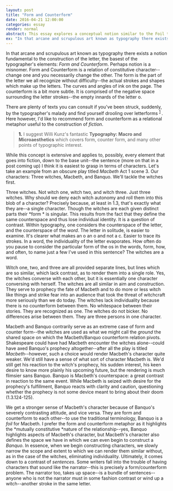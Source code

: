 ```yaml
---
layout: post
title: "Form and Counterform"
date: 2016-04-21 12:00:00
categories: essay 
render: normal
abstract: This essay explores a conceptual notion similar to the Foil through the characters of Macbeth. 
ex: "In that arcane and scrupulous art known as typography there exists a notion fundamental to the construction of the letter, the basest of the typographer's elements: *Form and Counterform*. Perhaps notion is a misnomer. Form and Counterform is a relation of constitutive character--change one and you necessarily change the other. The form is the part of the letter we all recognize without difficulty--the actual strokes and shapes which make up the letters. The curves and angles of ink on the page. The counterform is a bit more subtle. It is comprised of the negative space surrounding the letter strokes--the empty innards of the letter o..."
---
```


In that arcane and scrupulous art known as typography there exists a notion fundamental to the construction of the letter, the basest of the typographer's elements: *Form and Counterform*. Perhaps notion is a misnomer. Form and Counterform is a relation of constitutive character--change one and you necessarily change the other. The form is the part of the letter we all recognize without difficulty--the actual strokes and shapes which make up the letters. The curves and angles of ink on the page. The counterform is a bit more subtle. It is comprised of the negative space surrounding the letter strokes--the empty innards of the letter o.  

There are plenty of texts you can consult if you've been struck, suddenly, by the typographer's malady and find yourself drooling over letterforms <sup id ="fnref:1"> <a href="#fn:1" class="footnote">1</a> </sup>. Here however, I'd like to recommend form and counterform as a relational metaphor useful to the construction of *fiction*. 

> **<a>1.</a>** I suggest Willi Kunz's fantastic **Typography: Macro and Microaesthetics** which covers form, counter form, and many other points of typographic interest.  

While this concept is extensive and applies to, possibly, every element that goes into fiction, down to the base unit--the sentence (more on that in a post coming up) I think it is easiest to grasp in terms of characters. Let's take an example from an obscure play titled *Macbeth* Act 1 scene 3. Our characters: Three witches, Macbeth, and Banquo. We'll tackle the witches first. 

Three witches. Not witch one, witch two, and witch three. Just three witches. Why should we deny each witch autonomy and roll them into this blob of a character? Precisely because, at least in 1.3, that's exactly what they are--a single character. Though the witches are each given distinct parts their *form * is singular. This results from the fact that they define the same counterspace and thus lose individual identity. It is a question of contrast. Within typography, one considers the counterspace of the letter, and the counterspace of the *word*. The letter in solitude, is easier to examine. It's clearer what makes an o an o and not a c. Easier to trace its strokes. In a word, the individuality of the letter evaporates. How often do you pause to consider the particular form of the os in the words, form, how, and often, to name just a few I've used in this sentence? The witches are a word. 

Witch one, two, and three are all provided separate lines, but lines which are so similar, which lack contrast, as to render them into a single role. Yes, the witches converse with each other, but it is essentially one character conversing with herself. The witches are all similar in aim and construction. They serve to prophecy the fate of Macbeth and to do more or less witch like things and strike fear into an audience that took the threat of witchcraft more seriously than we do today. The witches lack individuality because there is no counterform between them. No whitespace between their stories. They are recognized as one. The witches do not bicker. No differences arise between them. They are three persons in one character. 

Macbeth and Banquo contrarily serve as an extreme case of form and counter form--the witches are used as what we might call the *ground* the shared space on which the Macbeth/Banquo counterform relation pivots. Shakespeare could have had Macbeth encounter the witches alone--could have axed Banquo's prophecy altogether--after all the play is titled *Macbeth*--however, such a choice would render Macbeth's character quite weaker. We'd still have a sense of what sort of character Macbeth is. We'd still get his reaction to the witch's prophecy, his sudden interest, his keen desire to know more plainly his upcoming future, but the rendering is much flimsier sans Banquo. Banquo is Macbeth's counterspace: a great contrast in reaction to the same event. While Macbeth is seized with desire for the prophecy's fulfillment, Banquo reacts with clarity and caution, questioning whether the prophecy is not some device meant to bring about their doom (1.3.124-125). 

We get a stronger sense of Macbeth's character because of Banquo's severely contrasting attitude, and vice versa. They are form and counterform to each other--to use the traditional terminology, Banquo is a *foil* for Macbeth. I prefer the form and counterform metaphor as it highlights the *mutually constitutive *nature of the relationship--yes, Banquo highlights aspects of Macbeth's character, but Macbeth's character also defines the space we have in which we can even begin to construct a *Banquo*. In essence, when we begin constructing characters, we slowly narrow the scope and extent to which we can render them similar without, as in the case of the witches, eliminating individuality. Ultimately, it comes down to a contrast of *sentences*. Some writers fall into the trouble of having characters that sound like the narrator--this is precisely a form/counterform problem. The narrator too, takes up space--is a bundle of sentences--anyone who is not the narrator must in some fashion contrast or wind up a witch--another stroke in the same letter. 
